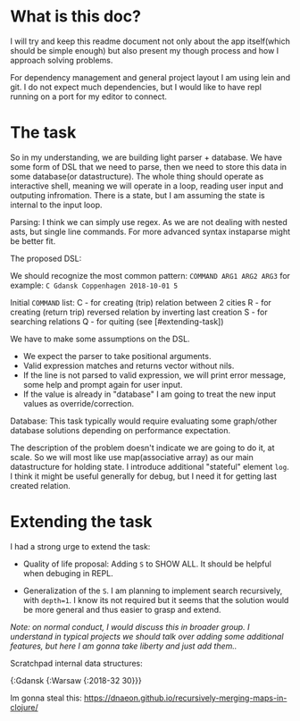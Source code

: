 # What is this doc?

I will try and keep this readme document not only about the app itself(which should be simple enough) but also present my though process and how I approach solving problems.

For dependency management and general project layout I am using lein and git. I do not expect much dependencies, but I would like to have repl running on a port for my editor to connect.

# The task

So in my understanding, we are building light parser + database.
We have some form of DSL that we need to parse, then we need to store this data in some database(or datastructure). The whole thing should operate as interactive shell, meaning we will operate in a loop, reading user input and outputing infromation. There is a state, but I am assuming the state is internal to the input loop. 

Parsing:
I think we can simply use regex.
As we are not dealing with nested asts, but single line commands. For more advanced syntax instaparse might be better fit.

The proposed DSL:

We should recognize the most common pattern:
`COMMAND ARG1 ARG2 ARG3`
for example: `C Gdansk Coppenhagen 2018-10-01 5`

Initial `COMMAND` list:
C - for creating (trip) relation between 2 cities
R - for creating (return trip) reversed relation by inverting last creation
S - for searching relations
Q - for quiting (see [#extending-task])


We have to make some assumptions on the DSL.
* We expect the parser to take positional arguments.
* Valid expression matches and returns vector without nils.
* If the line is not parsed to valid expression, we will print error message, some help and prompt again for user input.
* If the value is already in "database" I am going to treat the new input values as override/correction.


Database:
This task typically would require evaluating some graph/other database solutions depending on performance expectation.

The description of the problem doesn't indicate we are going to do it, at scale. So we will most like use map(associative array) as our main datastructure for holding state. I introduce additional
"stateful" element `log`. I think it might be useful generally for debug, but I need it for getting last created relation.

# Extending the task
I had a strong urge to extend the task:

* Quality of life proposal: Adding `S` to SHOW ALL. It should be helpful when debuging in REPL.

* Generalization of the `S`. I am planning to implement search recursively, with `depth=1`. I know its not required but it seems that the solution would be more general and thus easier to grasp and extend.

_Note: on normal conduct, I would discuss this in broader group. I understand in typical projects we should talk over adding some additional features, but here I am gonna take liberty and just add them.._



Scratchpad internal data structures:

{:Gdansk
   {:Warsaw 
       {:2018-32 30}}}


Im gonna steal this:
https://dnaeon.github.io/recursively-merging-maps-in-clojure/